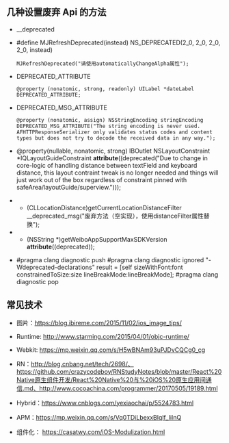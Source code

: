 ## 几种设置废弃 Api 的方法


- __deprecated
  
- #define MJRefreshDeprecated(instead) NS_DEPRECATED(2_0, 2_0, 2_0, 2_0, instead)
  ```
  MJRefreshDeprecated("请使用automaticallyChangeAlpha属性");
  ```

- DEPRECATED_ATTRIBUTE
  ```
  @property (nonatomic, strong, readonly) UILabel *dateLabel DEPRECATED_ATTRIBUTE;
  ```

- DEPRECATED_MSG_ATTRIBUTE
  ``` 
  @property (nonatomic, assign) NSStringEncoding stringEncoding DEPRECATED_MSG_ATTRIBUTE("The string encoding is never used. AFHTTPResponseSerializer only validates status codes and content types but does not try to decode the received data in any way.");
  ```

- @property(nullable, nonatomic, strong) IBOutlet NSLayoutConstraint *IQLayoutGuideConstraint __attribute__((deprecated("Due to change in core-logic of handling distance between textField and keyboard distance, this layout contraint tweak is no longer needed and things will just work out of the box regardless of constraint pinned with safeArea/layoutGuide/superview.")));

- + (CLLocationDistance)getCurrentLocationDistanceFilter __deprecated_msg("废弃方法（空实现），使用distanceFilter属性替换");
  
- + (NSString *)getWeiboAppSupportMaxSDKVersion __attribute__((deprecated));

-  #pragma clang diagnostic push
#pragma clang diagnostic ignored "-Wdeprecated-declarations"
        result = [self sizeWithFont:font constrainedToSize:size lineBreakMode:lineBreakMode];
#pragma clang diagnostic pop


## 常见技术

- 图片：https://blog.ibireme.com/2015/11/02/ios_image_tips/

- Runtime: http://www.starming.com/2015/04/01/objc-runtime/

- Webkit: https://mp.weixin.qq.com/s/H5wBNAm93uPJDvCQCg0_cg

- RN：http://blog.cnbang.net/tech/2698/、https://github.com/crazycodeboy/RNStudyNotes/blob/master/React%20Native原生组件开发/React%20Native%20与%20iOS%20原生应用间通信.md、http://www.cocoachina.com/programmer/20170505/19189.html
  
- Hybrid：https://www.cnblogs.com/yexiaochai/p/5524783.html

- APM：https://mp.weixin.qq.com/s/Vq0TDiLbexxBlqlf_lilnQ

- 组件化： https://casatwy.com/iOS-Modulization.html
